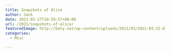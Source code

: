 ```yaml
---
title: Snapshots of Alice
author: Jack
date: 2021-03-27T10:59:57+00:00
url: /2021/snapshots-of-alice/
featuredImage: http://baty.net/wp-content/uploads/2021/03/2021-03-22-Alice-002.jpg
categories:
  - Misc

---
```

<!--kg-card-begin: html-->

<div class="wp-block-envira-envira-gallery">
</div>

<!--kg-card-end: html-->